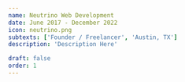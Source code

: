 ```yaml
---
name: Neutrino Web Development
date: June 2017 - December 2022
icon: neutrino.png
subtexts: ['Founder / Freelancer', 'Austin, TX']
description: 'Description Here'

draft: false
order: 1
---
```


